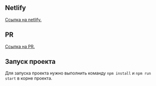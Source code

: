 ## Netlify
[Cсылка на netlify.](https://67f9ffc88dc75300080a8d01--mess-test.netlify.app/)

## PR
[Ссылка на PR.](https://github.com/MarsiKris76/middle.messenger.praktikum.yandex/pull/6)


## Запуск проекта
Для запуска проекта нужно выполнить команду `npm install` и `npm run start` в корне проекта.
